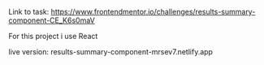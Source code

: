 Link to task: https://www.frontendmentor.io/challenges/results-summary-component-CE_K6s0maV

For this project i use React

live version: results-summary-component-mrsev7.netlify.app
